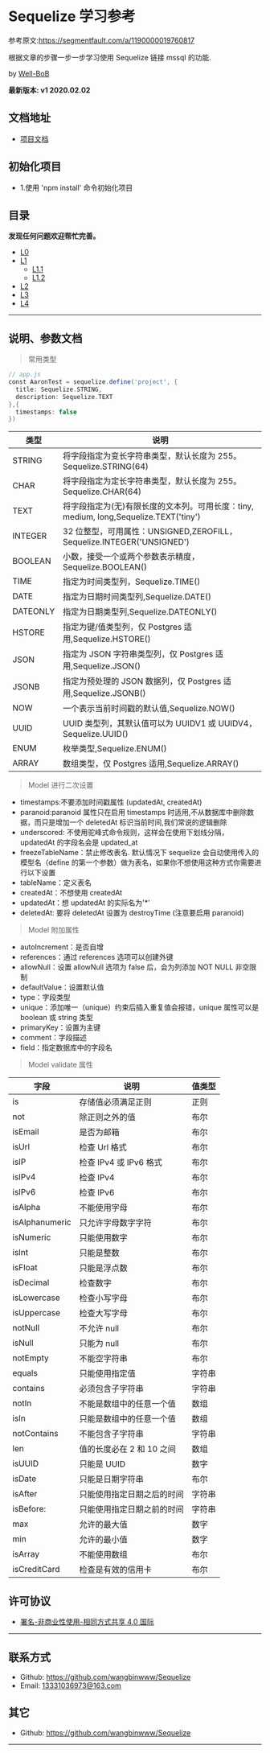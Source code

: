 # Sequelize 学习参考

参考原文:https://segmentfault.com/a/1190000019760817

根据文章的步骤一步一步学习使用 Sequelize 链接 mssql 的功能.

by [Well-BoB](https://github.com/wangbinwww/Sequelize)

**最新版本: v1 2020.02.02**

## 文档地址

- [项目文档](https://github.com/wangbinwww/Sequelize)

## 初始化项目

- 1.使用 'npm install' 命令初始化项目

## 目录

**发现任何问题欢迎帮忙完善。**

- [L0](README.md)
- [L1](README.md)
  - [L1.1 ](README.md)
  - [L1.2 ](README.md)
- [L2](README.md)
- [L3](README.md)
- [L4](README.md)

---

## 说明、参数文档

> 常用类型

```groovy
// app.js
const AaronTest = sequelize.define('project', {
  title: Sequelize.STRING,
  description: Sequelize.TEXT
},{
  timestamps: false
})
```

| 类型     | 说明                                                                                  |
| -------- | ------------------------------------------------------------------------------------- |
| STRING   | 将字段指定为变长字符串类型，默认长度为 255。Sequelize.STRING(64)                      |
| CHAR     | 将字段指定为定长字符串类型，默认长度为 255。Sequelize.CHAR(64)                        |
| TEXT     | 将字段指定为(无)有限长度的文本列。可用长度：tiny, medium, long,Sequelize.TEXT('tiny') |
| INTEGER  | 32 位整型，可用属性：UNSIGNED,ZEROFILL，Sequelize.INTEGER('UNSIGNED')                 |
| BOOLEAN  | 小数，接受一个或两个参数表示精度，Sequelize.BOOLEAN()                                 |
| TIME     | 指定为时间类型列，Sequelize.TIME()                                                    |
| DATE     | 指定为日期时间类型列,Sequelize.DATE()                                                 |
| DATEONLY | 指定为日期类型列,Sequelize.DATEONLY()                                                 |
| HSTORE   | 指定为键/值类型列，仅 Postgres 适用,Sequelize.HSTORE()                                |
| JSON     | 指定为 JSON 字符串类型列，仅 Postgres 适用,Sequelize.JSON()                           |
| JSONB    | 指定为预处理的 JSON 数据列，仅 Postgres 适用,Sequelize.JSONB()                        |
| NOW      | 一个表示当前时间戳的默认值,Sequelize.NOW()                                            |
| UUID     | UUID 类型列，其默认值可以为 UUIDV1 或 UUIDV4，Sequelize.UUID()                        |
| ENUM     | 枚举类型,Sequelize.ENUM()                                                             |
| ARRAY    | 数组类型，仅 Postgres 适用,Sequelize.ARRAY()                                          |

> Model 进行二次设置

- timestamps:不要添加时间戳属性 (updatedAt, createdAt)
- paranoid:paranoid 属性只在启用 timestamps 时适用,不从数据库中删除数据，而只是增加一个 deletedAt 标识当前时间,我们常说的逻辑删除
- underscored: 不使用驼峰式命令规则，这样会在使用下划线分隔，updatedAt 的字段名会是 updated_at
- freezeTableName：禁止修改表名. 默认情况下 sequelize 会自动使用传入的模型名（define 的第一个参数）做为表名，如果你不想使用这种方式你需要进行以下设置
- tableName：定义表名
- createdAt：不想使用 createdAt
- updatedAt：想 updatedAt 的实际名为'\*'
- deletedAt: 要将 deletedAt 设置为 destroyTime (注意要启用 paranoid)

> Model 附加属性

- autoIncrement：是否自增
- references：通过 references 选项可以创建外键
- allowNull：设置 allowNull 选项为 false 后，会为列添加 NOT NULL 非空限制
- defaultValue：设置默认值
- type：字段类型
- unique：添加唯一（unique）约束后插入重复值会报错，unique 属性可以是 boolean 或 string 类型
- primaryKey：设置为主键
- comment：字段描述
- field：指定数据库中的字段名

> Model validate 属性

| 字段           | 说明                       | 值类型 |
| -------------- | -------------------------- | ------ |
| is             | 存储值必须满足正则         | 正则   |
| not            | 除正则之外的值             | 布尔   |
| isEmail        | 是否为邮箱                 | 布尔   |
| isUrl          | 检查 Url 格式              | 布尔   |
| isIP           | 检查 IPv4 或 IPv6 格式     | 布尔   |
| isIPv4         | 检查 IPv4                  | 布尔   |
| isIPv6         | 检查 IPv6                  | 布尔   |
| isAlpha        | 不能使用字母               | 布尔   |
| isAlphanumeric | 只允许字母数字字符         | 布尔   |
| isNumeric      | 只能使用数字               | 布尔   |
| isInt          | 只能是整数                 | 布尔   |
| isFloat        | 只能是浮点数               | 布尔   |
| isDecimal      | 检查数字                   | 布尔   |
| isLowercase    | 检查小写字母               | 布尔   |
| isUppercase    | 检查大写字母               | 布尔   |
| notNull        | 不允许 null                | 布尔   |
| isNull         | 只能为 null                | 布尔   |
| notEmpty       | 不能空字符串               | 布尔   |
| equals         | 只能使用指定值             | 字符串 |
| contains       | 必须包含子字符串           | 字符串 |
| notIn          | 不能是数组中的任意一个值   | 数组   |
| isIn           | 只能是数组中的任意一个值   | 数组   |
| notContains    | 不能包含子字符串           | 字符串 |
| len            | 值的长度必在 2 和 10 之间  | 数组   |
| isUUID         | 只能是 UUID                | 数字   |
| isDate         | 只能是日期字符串           | 布尔   |
| isAfter        | 只能使用指定日期之后的时间 | 字符串 |
| isBefore:      | 只能使用指定日期之前的时间 | 字符串 |
| max            | 允许的最大值               | 数字   |
| min            | 允许的最小值               | 数字   |
| isArray        | 不能使用数组               | 布尔   |
| isCreditCard   | 检查是有效的信用卡         | 布尔   |

## 许可协议

- [署名-非商业性使用-相同方式共享 4.0 国际](https://creativecommons.org/licenses/by-nc-sa/4.0/legalcode.zh-Hans)

---

## 联系方式

- Github: <https://github.com/wangbinwww/Sequelize>
- Email: [13331036973@163.com](mailto:github#mcxiaoke.com)

## 其它

- Github: <https://github.com/wangbinwww/Sequelize>

---
